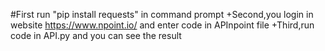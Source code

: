 #First run "pip install requests" in command prompt
+Second,you login in website https://www.npoint.io/ and enter code in APInpoint file
+Third,run code in API.py and you can see the result
